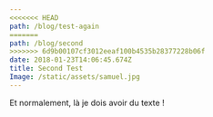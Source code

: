 ```yaml
---
<<<<<<< HEAD
path: /blog/test-again
=======
path: /blog/second
>>>>>>> 6d9b00107cf3012eeaf100b4535b28377228b06f
date: 2018-01-23T14:06:45.674Z
title: Second Test
Image: /static/assets/samuel.jpg
---
```

Et normalement, là je dois avoir du texte !
